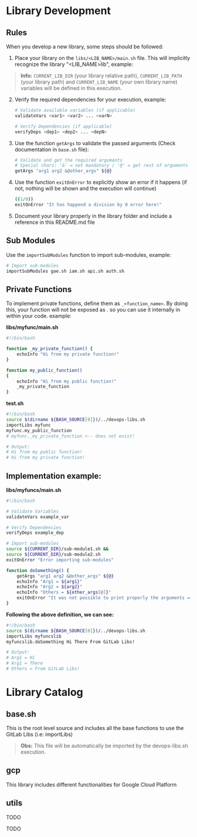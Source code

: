 # Library Development

## Rules
When you develop a new library, some steps should be followed:

1. Place your library on the `libs/<LIB_NAME>/main.sh` file. This will implicitly recognize the library "<LIB_NAME>lib", example:
> **Info:** `CURRENT_LIB_DIR` (your library relative path), `CURRENT_LIB_PATH` (your library path) and `CURRENT_LIB_NAME` (your own library name) variables will be defined in this execution.

2. Verify the required dependencies for your execution, example:
    ``` sh
    # Validate available variables (if applicable)
    validateVars <var1> <var2> ... <varN>

    # Verify Dependencies (if applicable)
    verifyDeps <dep1> <dep2> ... <depN>
    ```
3. Use the function `getArgs` to validate the passed arguments (Check documentation in `base.sh` file):
    ``` sh    
    # Validate and get the required arguments
    # Special chars: '&' = not mandatory / '@' = get rest of arguments    
    getArgs "arg1 arg2 &@other_args" ${@}
    ```
4. Use the function `exitOnError` to explicitly show an error if it happens (if not, nothing will be shown and the execution will continue)
    ``` sh
    ((1/0))
    exitOnError "It has happend a division by 0 error here!"
    ```
5. Document your library properly in the library folder and include a reference in this README.md file

## Sub Modules

Use the `importSubModules` function to import sub-modules, example:
``` sh
# Import sub-modules
importSubModules gae.sh iam.sh api.sh auth.sh
```

## Private Functions

To implement private functions, define them as `_<function_name>`. By doing this, your function will not be exposed as <lib>.<function> so you can use it internally in within your code. example:

**libs/myfunc/main.sh**
``` sh
#!/bin/bash

function _my_private_function() { 
    echoInfo "Hi from my private function!" 
}

function my_public_function() 
{ 
    echoInfo "Hi from my public function!" 
    _my_private_function
}
```

**test.sh**
``` sh
#!/bin/bash
source $(dirname ${BASH_SOURCE[0]})/../devops-libs.sh
importLibs myfunc
myfunc.my_public_function
# myfunc._my_private_function <-- does not exist!

# Output:
# Hi from my public function!
# Hi from my private function!
```

## Implementation example:

**libs/myfuncs/main.sh**
``` sh
#!/bin/bash

# Validate Variables
validateVars example_var

# Verify Dependencies
verifyDeps example_dep

# Import sub-modules
source ${CURRENT_DIR}/sub-module1.sh &&
source ${CURRENT_DIR}/sub-module2.sh
exitOnError "Error importing sub-modules"

function doSomething() {
    getArgs "arg1 arg2 &@other_args" ${@}
    echoInfo "Arg1 = ${arg1}"
    echoInfo "Arg2 = ${arg2}"
    echoInfo "Others = ${other_args[@]}"
    exitOnError "It was not possible to print properly the arguments =("
}
```

**Following the above definition, we can see:**
``` sh
#!/bin/bash
source $(dirname ${BASH_SOURCE[0]})/../devops-libs.sh
importLibs myfuncslib
myfuncslib.doSomething Hi There From GitLab Libs!

# Output:
# Arg1 = Hi
# Arg1 = There
# Others = From GitLab Libs!
```    

# Library Catalog

## base.sh
This is the root level source and includes all the base functions to use the GitLab Libs (i.e: importLibs)
> **Obs:** This file will be automatically be imported by the devops-libs.sh execution.

## gcp
This library includes different functionalities for Google Cloud Platform

## utils
TODO

TODO